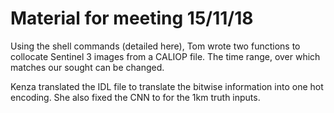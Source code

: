 # Material for meeting 15/11/18

Using the shell commands (detailed here), Tom wrote two functions to collocate Sentinel 3 images from a CALIOP file. The time range, over which matches our sought can be changed. 

Kenza translated the IDL file to translate the bitwise information into one hot encoding. She also fixed the CNN to for the 1km truth inputs. 


